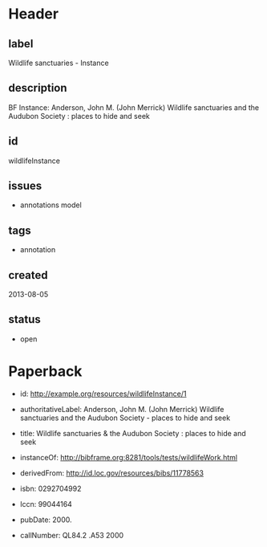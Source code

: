 # Header

## label

Wildlife sanctuaries - Instance

## description

BF Instance: Anderson, John M. (John Merrick) Wildlife sanctuaries and the Audubon Society : places to hide and seek

## id

wildlifeInstance

## issues

* annotations model

## tags

* annotation

## created

2013-08-05

## status

* open

# Paperback 

* id: http://example.org/resources/wildlifeInstance/1
* authoritativeLabel: Anderson, John M. (John Merrick) Wildlife sanctuaries and the Audubon Society - places to hide and seek
* title: Wildlife sanctuaries & the Audubon Society : places to hide and seek

* instanceOf: http://bibframe.org:8281/tools/tests/wildlifeWork.html 
* derivedFrom: http://id.loc.gov/resources/bibs/11778563
* isbn: 0292704992
* lccn: 99044164
* pubDate: 2000.
* callNumber: QL84.2 .A53 2000
